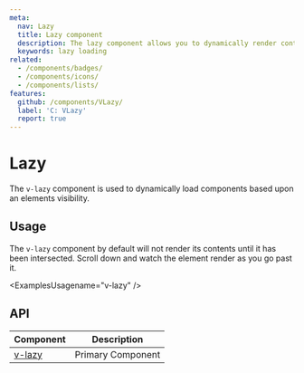 ```yaml
---
meta:
  nav: Lazy
  title: Lazy component
  description: The lazy component allows you to dynamically render content based upon the user's viewport.
  keywords: lazy loading
related:
  - /components/badges/
  - /components/icons/
  - /components/lists/
features:
  github: /components/VLazy/
  label: 'C: VLazy'
  report: true
---
```


# Lazy

The `v-lazy` component is used to dynamically load components based upon an elements visibility.

<PageFeatures />

## Usage

The `v-lazy` component by default will not render its contents until it has been intersected. Scroll down and watch the element render as you go past it.

<ExamplesUsagename="v-lazy" />

<PromotedEntry />

## API

| Component | Description |
| - | - |
| [v-lazy](/api/v-lazy/) | Primary Component |

<ApiInline hide-links />
